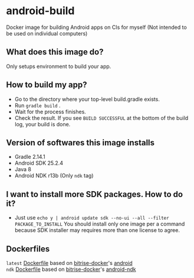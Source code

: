 # android-build
Docker image for building Android apps on CIs for myself (Not intended to be used on individual computers)    

## What does this image do?
Only setups environment to build your app.   

## How to build my app?
- Go to the directory where your top-level build.gradle exists.
- Run `gradle build` .
- Wait for the process finishes.
- Check the result. If you see `BUILD SUCCESSFUL` at the bottom of the build log, your build is done.

## Version of softwares this image installs
- Gradle 2.14.1
- Android SDK 25.2.4
- Java 8
- Android NDK r13b (Only `ndk` tag)

## I want to install more SDK packages. How to do it?
- Just use `echo y | android update sdk --no-ui --all --filter PACKAGE_TO_INSTALL`
You should install only one image per a command because SDK installer may requires more than one license to agree.   

## Dockerfiles
`latest` [Dockerfile](https://github.com/nao20010128nao/android-build/blob/master/Dockerfile) based on [bitrise-docker](https://github.com/bitrise-docker/)'s [android](https://github.com/bitrise-docker/android)    
`ndk` [Dockerfile](https://github.com/nao20010128nao/android-build/blob/master/ndk/Dockerfile) based on [bitrise-docker](https://github.com/bitrise-docker/)'s [android-ndk](https://github.com/bitrise-docker/android-ndk)    
